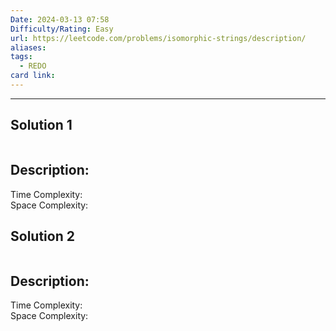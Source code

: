```yaml
---
Date: 2024-03-13 07:58
Difficulty/Rating: Easy
url: https://leetcode.com/problems/isomorphic-strings/description/
aliases: 
tags:
  - REDO
card link:
---
```


---
## Solution 1

```go

```

## Description:

Time Complexity:  
Space Complexity:

## Solution 2

```go

```

## Description:

Time Complexity:  
Space Complexity: